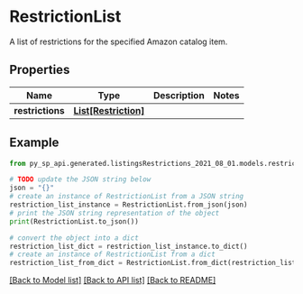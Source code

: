 # RestrictionList

A list of restrictions for the specified Amazon catalog item.

## Properties

Name | Type | Description | Notes
------------ | ------------- | ------------- | -------------
**restrictions** | [**List[Restriction]**](Restriction.md) |  | 

## Example

```python
from py_sp_api.generated.listingsRestrictions_2021_08_01.models.restriction_list import RestrictionList

# TODO update the JSON string below
json = "{}"
# create an instance of RestrictionList from a JSON string
restriction_list_instance = RestrictionList.from_json(json)
# print the JSON string representation of the object
print(RestrictionList.to_json())

# convert the object into a dict
restriction_list_dict = restriction_list_instance.to_dict()
# create an instance of RestrictionList from a dict
restriction_list_from_dict = RestrictionList.from_dict(restriction_list_dict)
```
[[Back to Model list]](../README.md#documentation-for-models) [[Back to API list]](../README.md#documentation-for-api-endpoints) [[Back to README]](../README.md)


